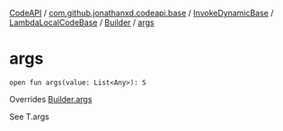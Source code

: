 [CodeAPI](../../../../index.md) / [com.github.jonathanxd.codeapi.base](../../../index.md) / [InvokeDynamicBase](../../index.md) / [LambdaLocalCodeBase](../index.md) / [Builder](index.md) / [args](.)

# args

`open fun args(value: List<Any>): S`

Overrides [Builder.args](../../-lambda-method-ref-base/-builder/args.md)

See T.args

